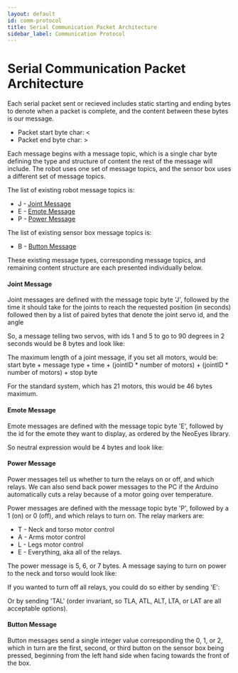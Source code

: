 ```yaml
---
layout: default
id: comm-protocol
title: Serial Communication Packet Architecture
sidebar_label: Communication Protocol
---
```

# Serial Communication Packet Architecture
Each serial packet sent or recieved includes static starting and ending bytes to denote when a packet is complete, and the content between these bytes is our message.
 - Packet start byte char: <
 - Packet end byte char: >

Each message begins with a message topic, which is a single char byte defining the type and structure of content the rest of the message will include. The robot uses one set of message topics, and the sensor box uses a different set of message topics.

The list of existing robot message topics is:
 - J - [Joint Message](#joint-message)
 - E - [Emote Message](#emote-message)
 - P - [Power Message](#power-message)

The list of existing sensor box message topics is:
 - B - [Button Message](#button-message)


These existing message types, corresponding message topics, and remaining content structure are each presented individually below.

#### Joint Message
Joint messages are defined with the message topic byte 'J', followed by the time it should take for the joints to reach the requested position (in seconds) followed then by a list of paired bytes that denote the joint servo id, and the angle

So, a message telling two servos, with ids 1 and 5 to go to 90 degrees in 2 seconds would be 8 bytes and look like:
   <J2190590>

The maximum length of a joint message, if you set all motors, would be:
   start byte + message type + time + (jointID * number of motors) + (jointID * number of motors) + stop byte

For the standard system, which has 21 motors, this would be 46 bytes maximum.

#### Emote Message
Emote messages are defined with the message topic byte 'E', followed by the id for the emote they want to display, as ordered by the NeoEyes library.

So neutral expression would be 4 bytes and look like: <E0>

#### Power Message
Power messages tell us whether to turn the relays on or off, and which relays. We can also send back power messages to the PC if the Arduino automatically cuts a relay because of a motor going over temperature.

Power messages are defined with the message topic byte 'P', followed by a 1 (on) or 0 (off), and which relays to turn on. The relay markers are:
 - T - Neck and torso motor control
 - A - Arms motor control
 - L - Legs motor control
 - E - Everything, aka all of the relays.

The power message is 5, 6, or 7 bytes. A message saying to turn on power to the neck and torso would look like:
   <P1T>

If you wanted to turn off all relays, you could do so either by sending 'E': 
   <P0E>

Or by sending 'TAL' (order invariant, so TLA, ATL, ALT, LTA, or LAT are all acceptable options).
   <P0TAL>

#### Button Message
Button messages send a single integer value corresponding the 0, 1, or 2, which in turn are the first, second, or third button on the sensor box being pressed, beginning from the left hand side when facing towards the front of the box.

